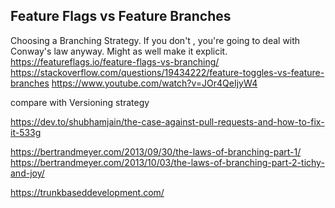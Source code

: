 ## Feature Flags vs Feature Branches

Choosing a Branching Strategy. If you don't , you're going to deal with Conway's law anyway. Might as well make it explicit.
https://featureflags.io/feature-flags-vs-branching/
https://stackoverflow.com/questions/19434222/feature-toggles-vs-feature-branches
https://www.youtube.com/watch?v=JOr4QeIjyW4


compare with Versioning strategy

https://dev.to/shubhamjain/the-case-against-pull-requests-and-how-to-fix-it-533g


https://bertrandmeyer.com/2013/09/30/the-laws-of-branching-part-1/
https://bertrandmeyer.com/2013/10/03/the-laws-of-branching-part-2-tichy-and-joy/



https://trunkbaseddevelopment.com/
